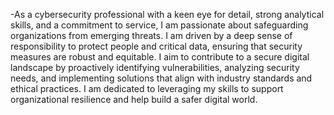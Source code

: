 -As a cybersecurity professional with a keen eye for detail, strong analytical skills, and a commitment to service, I am passionate about safeguarding organizations from emerging threats. I am driven by a deep sense of responsibility to protect people and critical data, ensuring that security measures are robust and equitable. I aim to contribute to a secure digital landscape by proactively identifying vulnerabilities, analyzing security needs, and implementing solutions that align with industry standards and ethical practices. I am dedicated to leveraging my skills to support organizational resilience and help build a safer digital world.


<!---
naomiebere/naomiebere is a ✨ special ✨ repository because its `README.md` (this file) appears on your GitHub profile.
You can click the Preview link to take a look at your changes.
--->
